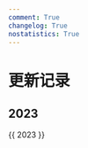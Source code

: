 ```yaml
---
comment: True
changelog: True
nostatistics: True
---
```


# 更新记录

<style>
.md-typeset h2 {
    margin-top: 0em;
}
</style>

## 2023
{{ 2023 }}